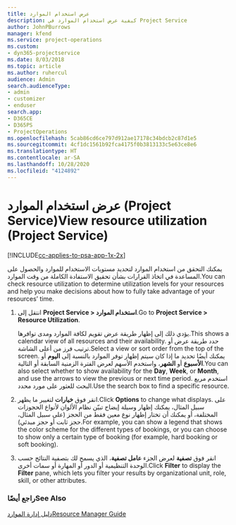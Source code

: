 ```yaml
---
title: عرض استخدام الموارد
description: كيفية عرض استخدام الموارد في Project Service
author: JohnPBurrows
manager: kfend
ms.service: project-operations
ms.custom:
- dyn365-projectservice
ms.date: 8/03/2018
ms.topic: article
ms.author: ruhercul
audience: Admin
search.audienceType:
- admin
- customizer
- enduser
search.app:
- D365CE
- D365PS
- ProjectOperations
ms.openlocfilehash: 5cab86cd6ce797d912ae17178c34bdcb2c87d1e5
ms.sourcegitcommit: 4cf1dc1561b92fca4175f0b3813133c5e63ce8e6
ms.translationtype: HT
ms.contentlocale: ar-SA
ms.lasthandoff: 10/28/2020
ms.locfileid: "4124892"
---
```

# <a name="view-resource-utilization-project-service"></a><span data-ttu-id="1bf30-103">عرض استخدام الموارد (Project Service)</span><span class="sxs-lookup"><span data-stu-id="1bf30-103">View resource utilization (Project Service)</span></span>

[!INCLUDE[cc-applies-to-psa-app-1x-2x](../includes/cc-applies-to-psa-app-1x-2x.md)]

<span data-ttu-id="1bf30-104">يمكنك التحقق من استخدام الموارد لتحديد مستويات الاستخدام للموارد والحصول على المساعدة في اتخاذ القرارات بشأن تحقيق الاستفادة الكاملة من وقت الموارد.</span><span class="sxs-lookup"><span data-stu-id="1bf30-104">You can check resource utilization to determine utilization levels for your resources and help you make decisions about how to fully take advantage of your resources’ time.</span></span>  
  
1. <span data-ttu-id="1bf30-105">انتقل إلى **Project Service > استخدام الموارد‬**.</span><span class="sxs-lookup"><span data-stu-id="1bf30-105">Go to **Project Service > Resource Utilization**.</span></span> 

     <span data-ttu-id="1bf30-106">يؤدي ذلك إلى إظهار طريقة عرض تقويم لكافة الموارد ومدى توافرها.</span><span class="sxs-lookup"><span data-stu-id="1bf30-106">This shows a calendar view of all resources and their availability.</span></span> <span data-ttu-id="1bf30-107">حدد طريقة عرض أو ترتيب فرز من أعلى الشاشة.</span><span class="sxs-lookup"><span data-stu-id="1bf30-107">Select a view or sort order from the top of the screen.</span></span> <span data-ttu-id="1bf30-108">يمكنك أيضًا تحديد ما إذا كان سيتم إظهار توفر الموارد بالنسبة إلى **اليوم** أو **الأسبوع** أو **الشهر**، واستخدم الأسهم لعرض الفترة الزمنية السابقة أو التالية.</span><span class="sxs-lookup"><span data-stu-id="1bf30-108">You can also select whether to show availability for the **Day**, **Week**, or **Month**, and use the arrows to view the previous or next time period.</span></span> <span data-ttu-id="1bf30-109">استخدم مربع البحث للعثور على مورد محدد.</span><span class="sxs-lookup"><span data-stu-id="1bf30-109">Use the search box to find a specific resource.</span></span>      
  
2. <span data-ttu-id="1bf30-110">انقر فوق **خيارات** لتغيير ما يظهر.</span><span class="sxs-lookup"><span data-stu-id="1bf30-110">Click **Options** to change what displays.</span></span> <span data-ttu-id="1bf30-111">على سبيل المثال، يمكنك إظهار وسيلة إيضاح تبيّن نظام الألوان لأنواع الحجوزات المختلفة، أو يمكنك أن تختار إظهار نوع معين فقط من الحجز (على سبيل المثال، حجز ثابت أو حجز مبدئي).</span><span class="sxs-lookup"><span data-stu-id="1bf30-111">For example, you can show a legend that shows the color scheme for the different types of bookings, or you can choose to show only a certain type of booking (for example, hard booking or soft booking).</span></span>  

3. <span data-ttu-id="1bf30-112">انقر فوق **تصفية** لعرض الجزء **عامل تصفية**، الذي يسمح لك بتصفية النتائج حسب الوحدة التنظيمية أو الدور أو المهارة أو سمات أخرى.</span><span class="sxs-lookup"><span data-stu-id="1bf30-112">Click **Filter** to display the **Filter** pane, which lets you filter your results by organizational unit, role, skill, or other attributes.</span></span>  
  
### <a name="see-also"></a><span data-ttu-id="1bf30-113">راجع أيضًا</span><span class="sxs-lookup"><span data-stu-id="1bf30-113">See Also</span></span>  
 [<span data-ttu-id="1bf30-114">دليل إدارة الموارد</span><span class="sxs-lookup"><span data-stu-id="1bf30-114">Resource Manager Guide</span></span>](../psa/resource-manager-guide.md)
